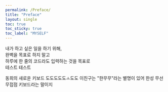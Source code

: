 ```yaml
---
permalink: /Preface/
title: "Preface"
layout: single
toc: true
toc_sticky: true
toc_label: "MYSELF"
---
```


내가 하고 싶은 일을 하기 위해,  
완벽을 목표로 하지 말고  
하루에 한 줄의 코드라도 입력하는 것을 목표로  
테스트 테스트

동희의 새로운 키보드
도도도도도ㅗ도도
이친구는 "한무무"라는 별명이 있어
한성 무선 무접점 키보드라는 말이지
